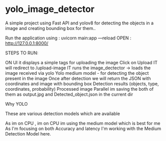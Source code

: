# yolo_image_detector
A simple project using Fast API and yolov8 for detecting the objects in a image and creating bounding box for them..


Run the application using : uvicorn main:app —reload
OPEN : http://127.0.0.1:8000/

STEPS TO RUN:

ON UI it displays a simple tags for uploading the image
Click on Upload
IT will redirect to /upload-image
IT runs the image_dectector → loads the image received via yolo
Yolo medium model - for detecting the object present in the image
Once after detection we will return the JSON with coordinates and image with bounding box
Detection results (objects, type, coordinates, probability)
Processed image
Parallel im saving the both of them as output.jpg and Detected_object.json in the current dir

Why YOLO

These are various detection models which are available

As im on CPU , im on CPU im using the medium model which is best for me 
As I'm focusing on both Accuracy and latency I'm working with the Medium Detection Model here.
